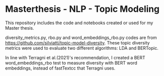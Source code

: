 # Masterthesis - NLP - Topic Modeling

This repository includes the code and notebooks created or used for my Master thesis. 

diversity_metrics.py, rbo.py and word_embeddings_rbo.py codes are from https://github.com/silviatti/topic-model-diversity. These topic diversity metrics were used to evaluate two different algorithms: LDA and BERTopic. 

In line with Terragni et al.(2021)'s recommendation, I created a BERT word_embeddings_rbo test to measure diversity with BERT word embeddings, instead of fastTextcc that Terragni uses. 



